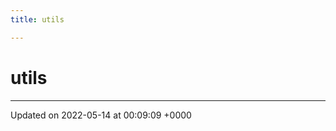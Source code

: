 ```yaml
---
title: utils

---
```


# utils








-------------------------------

Updated on 2022-05-14 at 00:09:09 +0000